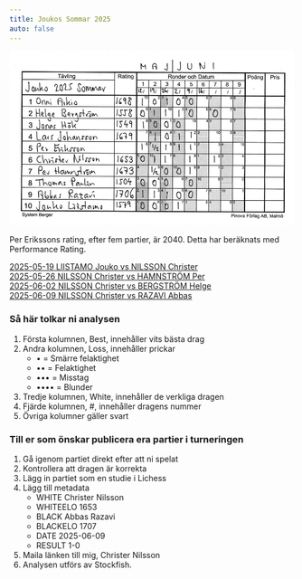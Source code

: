 ```yaml
---
title: Joukos Sommar 2025
auto: false
---
```


![Jouko](Jouko_Sommar_2025.JPG)

Per Erikssons rating, efter fem partier, är 2040. Detta har beräknats med Performance Rating.

[2025-05-19 LIISTAMO Jouko vs NILSSON Christer](https://christernilsson.github.io/2025/012-ChessViewer/index.html?Date=2025-05-19_Result:0-1&White=_Jouko_Liistamo&Black=_Christer_Nilsson&Link=https://lichess.org/study/AgzTp9sx/eJeKv5T6&Seek=TIME:0.1_MPV:5&moves=e4_e5_c3_d5_Bd3_c6_Ne2_Nf6_Ng3_Nbd7_Qe2_Nc5_f3_Be7_Bc2_dxe4_fxe4_Bg4_Qf2_Nd3%2B_Bxd3_Qxd3_h3_Nxe4_Nxe4_Qxe4%2B_Kf1_Bh4_Qe3_Qxe3_dxe3_O-O-O_Nd2_Bf5_Kg1_Bg5_Nf3_Rd1%2B_Kh2_Rxh1%2B_Kxh1_Bf6_Bd2_Rd8_Re1_e4_Nd4_Bg6_Bc1_a6_b4_Kc7_a4_b6_Bb2_c5_bxc5_bxc5_Nb3_Rb8_Nxc5_Rxb2_Nxa6%2B_Kb6_Nb4_Ka5_Nd5_Kxa4_c4_Rc2_Rb1_Rb2_Rc1_Kb3_c5_Bf5_c6_Rc2_Rb1%2B_Kc4_Nb4_Rc3_Na6_Rxe3_c7_Bc8_Rb6_Re1%2B_Kh2_Be5%2B_g3_Ra1_Nb8_Ra7_Nc6_Ra2%2B_Kg1_Kc5_Rb8_Kxc6_Rxc8_Ra7_Re8_Bxc7_Re7_Bb6%2B&losses=8_2_64_15_119_87_57_3_58_123_113_45_120_96_8_51_102_61_128_2_5_8_136_1_3_28_5_6_1_97_8_4_3_4_64_172_12_6_1_0_8_3_6_7_3_10_5_92_30_45_4_28_18_28_98_7_45_17_64_10_5_1_7_14_26_35_15_27_2_36_35_22_7_27_13_10_11_6_38_51_110_72_50_79_54_2_93_20_20_54_3_202_164_127_20_29_7_13_16_3_13_183_12_2_349_100&bests=e4_e5_Nf3_d5_exd5_Nf6_exd5_Nf6_Bc2_h5_exd5_h5_Bc2_dxe4_Bc2_h5_Nxe4_h5_Qe3_Nd3%2B_Bxd3_Qxd3_Qe3_Nxe4_Nxe4_Bh4_Kf1_Bh4_Qe3_Qc2_dxe3_Bf5_Nd2_Bf5_Ke2_Bg3_Kf2_Rd1%2B_Kh2_Rxh1%2B_Kxh1_Bf6_Kg1_Rd8_Re1_Be4_Nd4_c5_b4_c5_b4_Be7_a4_a5_Ba3_c5_Nb3_bxc5_Ne2_Rb8_Nxc5_Rxb2_Nxa6%2B_Kb7_Nb4_Kb7_Rd1_Bh4_c4_Be5_g4_Bb2_Rd1_Bf5_g4_Bf5_c6_Rc2_Rxc2_Bb2_Nxf6_Rb2_c7_Be5_g4_Bc8_Nb4_Re1%2B_Kh2_Be5%2B_g3_Re2%2B_Rc6%2B_Ra2%2B_Rc6%2B_Ra2%2B_Kg1_Kc5_Nxe5_Kxc6_Rxc8_Bxc7_Re8_Bxc7_Rxe4_Bb6%2B
)  
[2025-05-26 NILSSON Christer vs HAMNSTRÖM Per](https://christernilsson.github.io/2025/012-ChessViewer/index.html?Date=2025-05-26_Result:1-0&White=1618_Christer_Nilsson&Black=1699_Per_Hamnström&Link=https://lichess.org/study/GFuwxt03/Gk9BfBFx&Seek=TIME:0.1_MPV:5&moves=e4_c5_Nf3_Nc6_d4_cxd4_Nxd4_d6_Bb5_Bd7_O-O_a6_Nxc6_bxc6_Bc4_Nf6_Nc3_e5_Bg5_h6_Bh4_g5_Bg3_Bg4_Be2_Bxe2_Qxe2_h5_h3_h4_Bh2_Nh5_Rad1_Qb6_Na4_Qa7_Qg4_f6_Qe6%2B_Qe7_Rxd6_Qxe6_Rxe6%2B_Kd7_Rxf6_Nxf6_Nb6%2B_Kc7_Nxa8%2B_Kb7_Rd1_Kxa8_Rd8%2B_Kb7_Bxe5_Bg7_Rd6_Rf8_f3_Rf7_Rd8_Nd7_Bxg7_Rxg7_Kf2_Kc7_Re8_Kb6_Ke3_Kc5_Ra8_Ne5_b3_Kb6_Kd4_Ng6_Rb8%2B_Kc7_Ra8_Nf4_Ra7%2B_Kb6_Rxg7_Nxg2_Rxg5_Ne1_Rf5_Nxc2%2B_Kc3_Ne3_Rf4&losses=3_11_2_7_10_8_5_12_40_4_23_63_4_0_8_0_12_34_43_14_7_0_0_27_75_78_11_39_56_1_1_74_21_33_186_231_51_10_25_4_6_3_3_33_47_0_18_303_9_6_433_100_5_3_0_10_48_8_46_9_5_21_0_3_1_15_14_6_0_0_80_28_1_19_56_22_58_16_5_488_12_16_13_56_13_4_30_13_23_30_47&bests=e4_e5_Nf3_Nc6_d4_cxd4_Nxd4_Nf6_Nc3_Bd7_Nc3_g6_Nxc6_bxc6_Ba4_Nf6_Nc3_g6_Qe2_h6_Bxf6_g5_Bg3_Qb6_f3_Be6_Qxe2_Qb6_Rad1_Be7_Bh2_Qc8_Nd1_Qa5_Rd3_Qb5_Rd2_f6_Rd2_Be7_Rxd6_Qxe6_Rxe6%2B_Kd7_Rxe5_Nxf6_Nb6%2B_Ke6_Nxa8%2B_Kb7_Nc7_Be7_Rd8%2B_Kb7_Bxe5_Bg7_Rxh8_Rf8_Re6_Rf7_Rd8_Re7_Bxg7_Rxg7_Re8_Ne5_Ra8_Nc5_b3_Kc5_c3_Nb6_b3_Ng6_Rb8%2B_Ng6_a4_Kc7_Ra8_Rd7%2B_Ra7%2B_Kc8_Rxg7_Ne6%2B_Ke5_Ne1_Rg6_Nxc2%2B_Ke5_Na3_Kd4
)  
[2025-06-02 NILSSON Christer vs BERGSTRÖM Helge](https://christernilsson.github.io/2025/012-ChessViewer/index.html?Date=2025-06-02_Result:1-0&White=1653_Christer_Nilsson&Black=_Helge_Bergström&Link=https://lichess.org/study/8Ds1Bw7r/M084gH1g&Seek=TIME:0.1_MPV:5&moves=e4_c5_Nf3_Nc6_Bc4_e6_Nc3_a6_a4_Na5_Qe2_Be7_O-O_h5_d4_Nxc4_Qxc4_d5_exd5_exd5_Qxd5_Qxd5_Nxd5_Bd6_dxc5_Bxc5_Nc7%2B&losses=1_4_3_11_31_3_2_30_44_79_101_52_53_85_55_4_4_166_15_4_4_153_3_163_4_27_0&bests=e4_e5_Nf3_d6_Bb5_e6_Nc3_Nf6_d4_Nf6_Ba2_Nxc4_d3_Nxc4_d3_cxd4_Qxc4_b5_exd5_exd5_Qxd5_cxd4_Nxd5_Bd8_dxc5_Ne7_Nc7%2B
)  
[2025-06-09 NILSSON Christer vs RAZAVI Abbas](https://christernilsson.github.io/2025/012-ChessViewer/index.html?Date=2025-06-09_Result:1-0&White=1653_Christer_Nilsson&Black=1707_Abbas_Razavi&Link=https://lichess.org/study/badox5qN/V5HfunPf&Seek=TIME:1_MPV:5&moves=e4_e5_Nf3_Nc6_d4_exd4_c3_d5_exd5_Qxd5_Nxd4_Nxd4_Qxd4_Qxd4_cxd4_Bf5_Be3_O-O-O_Bc4_f6_a3_Ne7_Nc3_Nc6_Rd1_a6_O-O_Bd6_h3_Na5_Bd3_Bg6_Rfe1_f5_Bg5_Rde8_Nd5_Kb8_Ne7_Bxe7_Bxe7_Nc6_Bc5_Rd8_Bc2_b6_d5_Na7_Bd4_Rd7_Bc3_Rhd8_Bb3_Nc8_Re5_c5_Bc2_Nd6_b3_Kc7_a4_Re8_Rxe8_Bxe8_Re1_g6_Be5_Kd8_Bf6%2B_Kc7_Re6_Bf7_Re5_Ne8_Bg5_Rxd5_Re7%2B_Rd7_Bf4%2B_Kd8_Re3_Rd4_Bg5%2B_Kc8_Bd3_c4_Bxc4_Rxc4_bxc4_Nd6_Re7_Bxc4_Bf4_Bb3_Bxd6_Bxa4_Rxh7_Bd7_Rg7_Be8_Ra7_Bb5_Bc7_Bc6_Bxb6_Bb7_Kf1_g5_g3_Kb8_Ke2_Kc8_Ke3_Kb8_Kd4_Ba8_Ke5_Be4_Be3_f4_gxf4_gxf4_Kxf4&losses=12_7_4_1_17_4_44_16_9_4_85_54_21_7_1_43_21_12_6_17_14_3_1_8_3_12_22_14_23_7_53_32_12_85_3_3_39_11_5_66_24_7_20_44_5_2_3_113_6_11_48_9_29_53_51_40_43_6_53_41_9_43_13_5_66_3_5_54_49_7_98_9_1_6_15_13_23_5_16_28_54_102_2_47_122_399_4_168_4_68_0_33_2_5_0_2_7_18_6_3_29_18_0_20_4_2_22_85_125_69_64_182_306_186_162_78_193_221_475_121_126_300_100&bests=d4_e5_Nf3_Nc6_Bb5_exd4_Nxd4_dxc3_exd5_Qxd5_cxd4_Nf6_cxd4_Qxd4_cxd4_Be6_Bb5%2B_Be6_Nc3_Be4_Nc3_Nh6_Nc3_h5_Ne2_Na5_Ba2_Na5_Bd5_Na5_Be2_Bxd3_Be2_Bxd3_Bg5_Rde8_Rxe8%2B_Nc6_Ne3_Bh5_Rxe7_Nc6_Bg5_b6_Bc2_b6_d5_bxc5_Bd4_Rd7_d6_Nb5_Be5_Bf7_f3_Nd6_Rde1_Nd6_f3_Nb5_a4_Kb7_f4_Bxe8_Be5_g6_Be5_Bf7_g4_Kc7_Bd3_Bf7_Re5_Ne8_Bh8_Rxd5_Re1_Rd7_Bf4%2B_Nd6_Rxd7%2B_Nc7_Be5_Kc7_a5_Nc7_Bxc4_Nd6_bxc4_Nc7_Re7_Bg8_Bf4_Ne4_Bxd6_Bxa4_Rc7%2B_g5_Rg7_Be8_Rc7%2B_g5_Bc7_Kd7_Bxb6_Bb7_f4_a5_f4_Kb8_Rxb7%2B_Kc8_h4_Bg2_f4_Kc8_h4_a5_h4_a5_Bb6_g4_Bb6
)  

### Så här tolkar ni analysen

1. Första kolumnen, Best, innehåller vits bästa drag
2. Andra kolumnen, Loss, innehåller prickar
	* • = Smärre felaktighet
	* •• = Felaktighet
	* ••• = Misstag
	* •••• = Blunder
3. Tredje kolumnen, White, innehåller de verkliga dragen
4. Fjärde kolumnen, #, innehåller dragens nummer
5. Övriga kolumner gäller svart

### Till er som önskar publicera era partier i turneringen

1. Gå igenom partiet direkt efter att ni spelat
2. Kontrollera att dragen är korrekta
3. Lägg in partiet som en studie i Lichess
4. Lägg till metadata
	* WHITE Christer Nilsson
	* WHITEELO 1653
	* BLACK Abbas Razavi
	* BLACKELO 1707
	* DATE 2025-06-09
	* RESULT 1-0
4. Maila länken till mig, Christer Nilsson
5. Analysen utförs av Stockfish.
